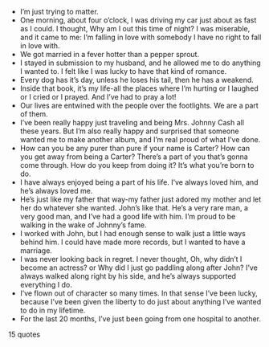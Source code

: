  - I’m just trying to matter.
 - One morning, about four o’clock, I was driving my car just about as fast as I could. I thought, Why am I out this time of night? I was miserable, and it came to me: I’m falling in love with somebody I have no right to fall in love with.
 - We got married in a fever hotter than a pepper sprout.
 - I stayed in submission to my husband, and he allowed me to do anything I wanted to. I felt like I was lucky to have that kind of romance.
 - Every dog has it’s day, unless he loses his tail, then he has a weakend.
 - Inside that book, it’s my life-all the places where I’m hurting or I laughed or I cried or I prayed. And I’ve had to pray a lot!
 - Our lives are entwined with the people over the footlights. We are a part of them.
 - I’ve been really happy just traveling and being Mrs. Johnny Cash all these years. But I’m also really happy and surprised that someone wanted me to make another album, and I’m real proud of what I’ve done.
 - How can you be any purer than pure if your name is Carter? How can you get away from being a Carter? There’s a part of you that’s gonna come through. How do you keep from doing it? It’s what you’re born to do.
 - I have always enjoyed being a part of his life. I’ve always loved him, and he’s always loved me.
 - He’s just like my father that way-my father just adored my mother and let her do whatever she wanted. John’s like that. He’s a very rare man, a very good man, and I’ve had a good life with him. I’m proud to be walking in the wake of Johnny’s fame.
 - I worked with John, but I had enough sense to walk just a little ways behind him. I could have made more records, but I wanted to have a marriage.
 - I was never looking back in regret. I never thought, Oh, why didn’t I become an actress? or Why did I just go paddling along after John? I’ve always walked along right by his side, and he’s always supported everything I do.
 - I’ve flown out of character so many times. In that sense I’ve been lucky, because I’ve been given the liberty to do just about anything I’ve wanted to do in my lifetime.
 - For the last 20 months, I’ve just been going from one hospital to another.

15 quotes